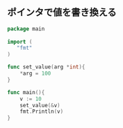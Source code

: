 ## ポインタで値を書き換える
```go
package main
 
import (
   "fmt"
)

func set_value(arg *int){
	*arg = 100
}

func main(){
	v := 10
	set_value(&v)
	fmt.Println(v)
}
```
